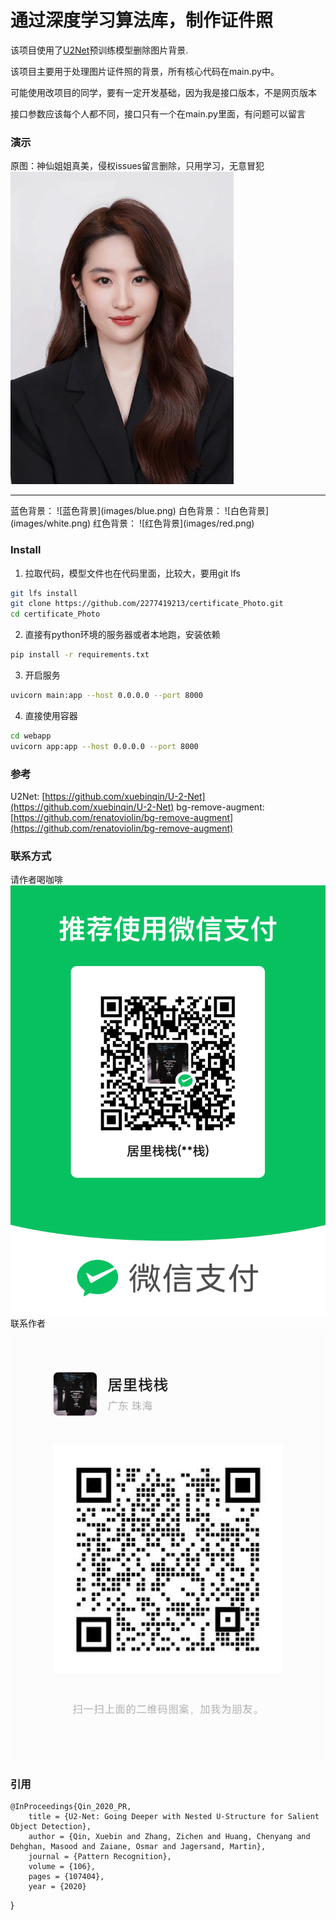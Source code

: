 # 通过深度学习算法库，制作证件照

该项目使用了[U2Net](https://arxiv.org/pdf/2005.09007.pdf)预训练模型删除图片背景.

该项目主要用于处理图片证件照的背景，所有核心代码在main.py中。

可能使用改项目的同学，要有一定开发基础，因为我是接口版本，不是网页版本

接口参数应该每个人都不同，接口只有一个在main.py里面，有问题可以留言


### 演示
原图：神仙姐姐真美，侵权issues留言删除，只用学习，无意冒犯
![原图](images/lyf.png)
<hr>
蓝色背景：
![蓝色背景](images/blue.png)
白色背景：
![白色背景](images/white.png)
红色背景：
![红色背景](images/red.png)

### Install
1. 拉取代码，模型文件也在代码里面，比较大，要用git lfs
```bash
git lfs install
git clone https://github.com/2277419213/certificate_Photo.git
cd certificate_Photo
```

2. 直接有python环境的服务器或者本地跑，安装依赖
```bash
pip install -r requirements.txt
```


3. 开启服务
```bash
uvicorn main:app --host 0.0.0.0 --port 8000
```


4. 直接使用容器
```bash
cd webapp
uvicorn app:app --host 0.0.0.0 --port 8000
```

### 参考
U2Net: [https://github.com/xuebinqin/U-2-Net](https://github.com/xuebinqin/U-2-Net)
bg-remove-augment: [https://github.com/renatoviolin/bg-remove-augment](https://github.com/renatoviolin/bg-remove-augment)

### 联系方式
请作者喝咖啡
![请作者喝咖啡](images/skm.png)
联系作者
![联系作者](images/wxh.png)

### 引用
    @InProceedings{Qin_2020_PR,
        title = {U2-Net: Going Deeper with Nested U-Structure for Salient Object Detection},
        author = {Qin, Xuebin and Zhang, Zichen and Huang, Chenyang and Dehghan, Masood and Zaiane, Osmar and Jagersand, Martin},
        journal = {Pattern Recognition},
        volume = {106},
        pages = {107404},
        year = {2020}
}